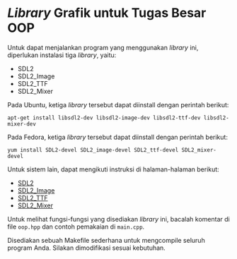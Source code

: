 # *Library* Grafik untuk Tugas Besar OOP

Untuk dapat menjalankan program yang menggunakan *library* ini, diperlukan
instalasi tiga *library*, yaitu:

 - SDL2
 - SDL2_Image
 - SDL2_TTF
 - SDL2_Mixer

Pada Ubuntu, ketiga *library* tersebut dapat diinstall dengan perintah berikut:

    apt-get install libsdl2-dev libsdl2-image-dev libsdl2-ttf-dev libsdl2-mixer-dev

Pada Fedora, ketiga *library* tersebut dapat diinstall dengan perintah berikut:

    yum install SDL2-devel SDL2_image-devel SDL2_ttf-devel SDL2_mixer-devel

Untuk sistem lain, dapat mengikuti instruksi di halaman-halaman berikut:
 - [SDL2](http://lazyfoo.net/tutorials/SDL/01_hello_SDL/index.php)
 - [SDL2_Image](https://www.libsdl.org/projects/SDL_image/)
 - [SDL2_TTF](https://www.libsdl.org/projects/SDL_ttf/)
 - [SDL2_Mixer](https://www.libsdl.org/projects/SDL_mixer/)

Untuk melihat fungsi-fungsi yang disediakan *library* ini, bacalah komentar di
file `oop.hpp` dan contoh pemakaian di `main.cpp`.

Disediakan sebuah Makefile sederhana untuk mengcompile seluruh program Anda.
Silakan dimodifikasi sesuai kebutuhan.
